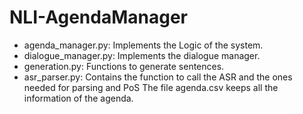 # NLI-AgendaManager
- agenda_manager.py: Implements the Logic of the system.
- dialogue_manager.py: Implements the dialogue manager.
- generation.py: Functions to generate sentences.
- asr_parser.py: Contains the function to call the ASR and the ones needed for parsing and PoS
The file agenda.csv keeps all the information of the agenda.
